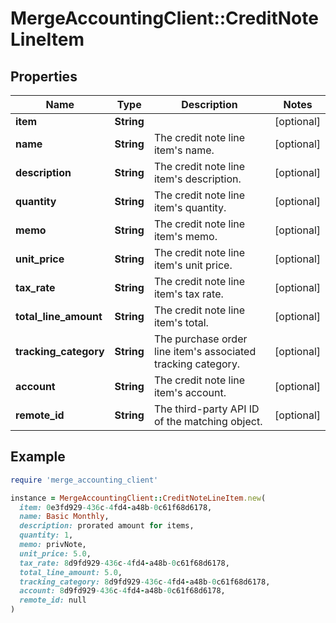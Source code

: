 # MergeAccountingClient::CreditNoteLineItem

## Properties

| Name | Type | Description | Notes |
| ---- | ---- | ----------- | ----- |
| **item** | **String** |  | [optional] |
| **name** | **String** | The credit note line item&#39;s name. | [optional] |
| **description** | **String** | The credit note line item&#39;s description. | [optional] |
| **quantity** | **String** | The credit note line item&#39;s quantity. | [optional] |
| **memo** | **String** | The credit note line item&#39;s memo. | [optional] |
| **unit_price** | **String** | The credit note line item&#39;s unit price. | [optional] |
| **tax_rate** | **String** | The credit note line item&#39;s tax rate. | [optional] |
| **total_line_amount** | **String** | The credit note line item&#39;s total. | [optional] |
| **tracking_category** | **String** | The purchase order line item&#39;s associated tracking category. | [optional] |
| **account** | **String** | The credit note line item&#39;s account. | [optional] |
| **remote_id** | **String** | The third-party API ID of the matching object. | [optional] |

## Example

```ruby
require 'merge_accounting_client'

instance = MergeAccountingClient::CreditNoteLineItem.new(
  item: 0e3fd929-436c-4fd4-a48b-0c61f68d6178,
  name: Basic Monthly,
  description: prorated amount for items,
  quantity: 1,
  memo: privNote,
  unit_price: 5.0,
  tax_rate: 8d9fd929-436c-4fd4-a48b-0c61f68d6178,
  total_line_amount: 5.0,
  tracking_category: 8d9fd929-436c-4fd4-a48b-0c61f68d6178,
  account: 8d9fd929-436c-4fd4-a48b-0c61f68d6178,
  remote_id: null
)
```

